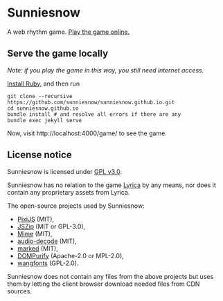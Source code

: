 # Sunniesnow

A web rhythm game.
[Play the game online.](https://sunniesnow.github.io/game)

## Serve the game locally

*Note: if you play the game in this way, you still need internet access.*

[Install Ruby](https://www.ruby-lang.org/en/documentation/installation), and then run

```shell
git clone --recursive https://github.com/sunniesnow/sunniesnow.github.io.git
cd sunniesnow.github.io
bundle install # and resolve all errors if there are any
bundle exec jekyll serve
```

Now, visit http://localhost:4000/game/ to see the game.

## License notice

Sunniesnow is licensed under
[GPL v3.0](https://www.gnu.org/licenses/gpl-3.0.en.html).

Sunniesnow has no relation to the game
[Lyrica](https://lyricagame.wixsite.com/lyricagame)
by any means,
nor does it contain any proprietary assets from Lyrica.

The open-source projects used by Sunniesnow:

- [PixiJS](https://pixijs.com) (MIT),
- [JSZip](https://stuk.github.io/jszip) (MIT or GPL-3.0),
- [Mime](https://www.skypack.dev/view/mime) (MIT),
- [audio-decode](https://github.com/audiojs/audio-decode) (MIT),
- [marked](https://marked.js.org) (MIT),
- [DOMPurify](https://github.com/cure53/DOMPurify) (Apache-2.0 or MPL-2.0),
- [wangfonts](http://code.google.com/p/wangfonts) (GPL-2.0).

Sunniesnow does not contain any files from the above projects
but uses them by letting the client browser download needed files
from CDN sources.
